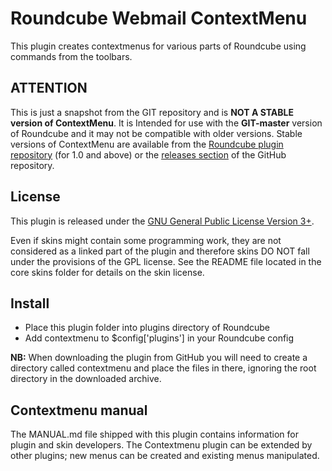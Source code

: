 Roundcube Webmail ContextMenu
=============================
This plugin creates contextmenus for various parts of Roundcube using commands
from the toolbars.

ATTENTION
---------
This is just a snapshot from the GIT repository and is **NOT A STABLE version
of ContextMenu**. It is Intended for use with the **GIT-master** version of
Roundcube and it may not be compatible with older versions. Stable versions of
ContextMenu are available from the [Roundcube plugin repository][rcplugrepo]
(for 1.0 and above) or the [releases section][releases] of the GitHub
repository.

License
-------
This plugin is released under the [GNU General Public License Version 3+][gpl].

Even if skins might contain some programming work, they are not considered
as a linked part of the plugin and therefore skins DO NOT fall under the
provisions of the GPL license. See the README file located in the core skins
folder for details on the skin license.

Install
-------
* Place this plugin folder into plugins directory of Roundcube
* Add contextmenu to $config['plugins'] in your Roundcube config

**NB:** When downloading the plugin from GitHub you will need to create a
directory called contextmenu and place the files in there, ignoring the root
directory in the downloaded archive.

Contextmenu manual
------------------
The MANUAL.md file shipped with this plugin contains information for plugin and
skin developers. The Contextmenu plugin can be extended by other plugins; new
menus can be created and existing menus manipulated.

[rcplugrepo]: https://plugins.roundcube.net/packages/johndoh/contextmenu
[releases]: https://github.com/johndoh/roundcube-contextmenu/releases
[gpl]: https://www.gnu.org/licenses/gpl.html